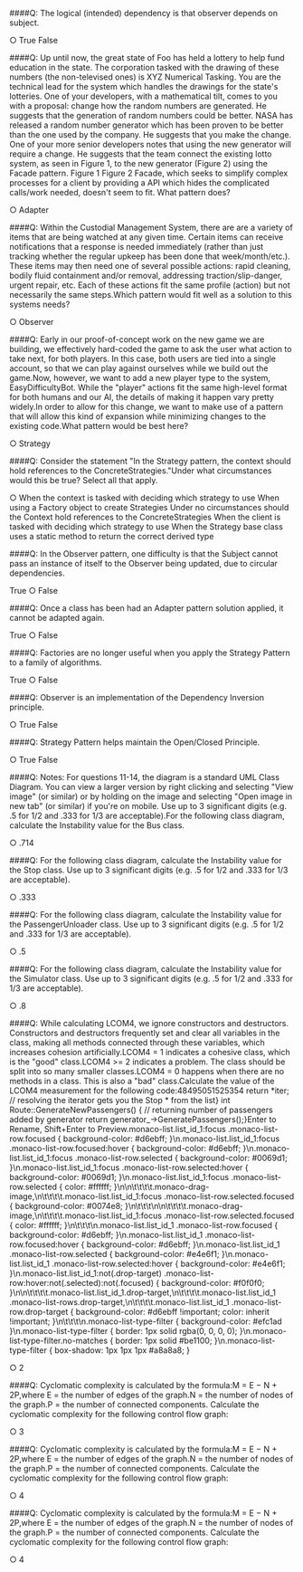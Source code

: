 ####Q: The logical (intended) dependency is that observer depends on subject.

○ True
False

####Q: Up until now, the great state of Foo has held a lottery to help fund education in the state. The corporation tasked with the drawing of these numbers (the non-televised ones) is XYZ Numerical Tasking.  You are the technical lead for the system which handles the drawings for the state's lotteries. One of your developers, with a mathematical tilt, comes to you with a proposal: change how the random numbers are generated. He suggests that the generation of random numbers could be better. NASA has released a random number generator which has been proven to be better than the one used by the company. He suggests that you make the change. One of your more senior developers notes that using the new generator will require a change. He suggests that the team connect the existing lotto system, as seen in Figure 1, to the new generator (Figure 2) using the Facade pattern. Figure 1 Figure 2 Facade, which seeks to simplify complex processes for a client by providing a API which hides the complicated calls/work needed, doesn't seem to fit.  What pattern does?

○ Adapter

####Q: Within the Custodial Management System, there are are a variety of items that are being watched at any given time. Certain items can receive notifications that a response is needed immediately (rather than just tracking whether the regular upkeep has been done that week/month/etc.). These items may then need one of several possible actions: rapid cleaning, bodily fluid containment and/or removal, addressing traction/slip-danger, urgent repair, etc. Each of these actions fit the same profile (action) but not necessarily the same steps.Which pattern would fit well as a solution to this systems needs?

○ Observer

####Q: Early in our proof-of-concept work on the new game we are building, we effectively hard-coded the game to ask the user what action to take next, for both players. In this case, both users are tied into a single account, so that we can play against ourselves while we build out the game.Now, however, we want to add a new player type to the system, EasyDifficultyBot. While the \"player\" actions fit the same high-level format for both humans and our AI, the details of making it happen vary pretty widely.In order to allow for this change, we want to make use of a pattern that will allow this kind of expansion while minimizing changes to the existing code.What pattern would be best here?

○ Strategy

####Q: Consider the statement \"In the Strategy pattern, the context should hold references to the ConcreteStrategies.\"Under what circumstances would this be true? Select all that apply.

○ When the context is tasked with deciding which strategy to use
When using a Factory object to create Strategies
Under no circumstances should the Context hold references to the ConcreteStrategies
When the client is tasked with deciding which strategy to use
When the Strategy base class uses a static method to return the correct derived type

####Q: In the Observer pattern, one difficulty is that the Subject cannot pass an instance of itself to the Observer being updated, due to circular dependencies.

True
○ False

####Q: Once a class has been had an Adapter pattern solution applied, it cannot be adapted again.

True
○ False

####Q: Factories are no longer useful when you apply the Strategy Pattern to a family of algorithms.

True
○ False

####Q: Observer is an implementation of the Dependency Inversion principle.

○ True
False

####Q: Strategy Pattern helps maintain the Open/Closed Principle.

○ True
False

####Q: Notes: For questions 11-14, the diagram is a standard UML Class Diagram. You can view a larger version by right clicking and selecting \"View image\" (or similar) or by holding on the image and selecting \"Open image in new tab\" (or similar) if you're on mobile. Use up to 3 significant digits (e.g. .5 for 1/2 and .333 for 1/3 are acceptable).For the following class diagram, calculate the Instability value for the Bus class. 

○ .714

####Q: For the following class diagram, calculate the Instability value for the Stop class. Use up to 3 significant digits (e.g. .5 for 1/2 and .333 for 1/3 are acceptable).

○ .333

####Q: For the following class diagram, calculate the Instability value for the PassengerUnloader class. Use up to 3 significant digits (e.g. .5 for 1/2 and .333 for 1/3 are acceptable).

○ .5

####Q: For the following class diagram, calculate the Instability value for the Simulator class. Use up to 3 significant digits (e.g. .5 for 1/2 and .333 for 1/3 are acceptable).

○ .8

####Q: While calculating LCOM4, we ignore constructors and destructors. Constructors and destructors frequently set and clear all variables in the class, making all methods connected through these variables, which increases cohesion artificially.LCOM4 = 1 indicates a cohesive class, which is the \"good\" class.LCOM4 >= 2 indicates a problem. The class should be split into so many smaller classes.LCOM4 = 0 happens when there are no methods in a class. This is also a \"bad\" class.Calculate the value of the LCOM4 measurement for the following code:48495051525354  return *iter;  // resolving the iterator gets you the Stop * from the list} int Route::GenerateNewPassengers() {  // returning number of passengers added by generator  return generator_->GeneratePassengers();}Enter to Rename, Shift+Enter to Preview.monaco-list.list_id_1:focus .monaco-list-row.focused { background-color: #d6ebff; }\n.monaco-list.list_id_1:focus .monaco-list-row.focused:hover { background-color: #d6ebff; }\n.monaco-list.list_id_1:focus .monaco-list-row.selected { background-color: #0069d1; }\n.monaco-list.list_id_1:focus .monaco-list-row.selected:hover { background-color: #0069d1; }\n.monaco-list.list_id_1:focus .monaco-list-row.selected { color: #ffffff; }\n\n\t\t\t\t.monaco-drag-image,\n\t\t\t\t.monaco-list.list_id_1:focus .monaco-list-row.selected.focused { background-color: #0074e8; }\n\t\t\t\n\n\t\t\t\t.monaco-drag-image,\n\t\t\t\t.monaco-list.list_id_1:focus .monaco-list-row.selected.focused { color: #ffffff; }\n\t\t\t\n.monaco-list.list_id_1 .monaco-list-row.focused { background-color:  #d6ebff; }\n.monaco-list.list_id_1 .monaco-list-row.focused:hover { background-color:  #d6ebff; }\n.monaco-list.list_id_1 .monaco-list-row.selected { background-color:  #e4e6f1; }\n.monaco-list.list_id_1 .monaco-list-row.selected:hover { background-color:  #e4e6f1; }\n.monaco-list.list_id_1:not(.drop-target) .monaco-list-row:hover:not(.selected):not(.focused) { background-color:  #f0f0f0; }\n\n\t\t\t\t.monaco-list.list_id_1.drop-target,\n\t\t\t\t.monaco-list.list_id_1 .monaco-list-rows.drop-target,\n\t\t\t\t.monaco-list.list_id_1 .monaco-list-row.drop-target { background-color: #d6ebff !important; color: inherit !important; }\n\t\t\t\n.monaco-list-type-filter { background-color: #efc1ad }\n.monaco-list-type-filter { border: 1px solid rgba(0, 0, 0, 0); }\n.monaco-list-type-filter.no-matches { border: 1px solid #be1100; }\n.monaco-list-type-filter { box-shadow: 1px 1px 1px #a8a8a8; }

○ 2

####Q: Cyclomatic complexity is calculated by the formula:M = E − N + 2P,where E = the number of edges of the graph.N = the number of nodes of the graph.P = the number of connected components.  Calculate the cyclomatic complexity for the following control flow graph:

○ 3

####Q: Cyclomatic complexity is calculated by the formula:M = E − N + 2P,where E = the number of edges of the graph.N = the number of nodes of the graph.P = the number of connected components.  Calculate the cyclomatic complexity for the following control flow graph:

○ 4

####Q: Cyclomatic complexity is calculated by the formula:M = E − N + 2P,where E = the number of edges of the graph.N = the number of nodes of the graph.P = the number of connected components.  Calculate the cyclomatic complexity for the following control flow graph:

○ 4